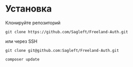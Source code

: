 
# Установка

Клонируйте репозиторий
```
git clone https://github.com/Sagleft/Freeland-Auth.git
```
или через SSH
```
git clone git@github.com:Sagleft/Freeland-Auth.git
```

```
composer update
```
